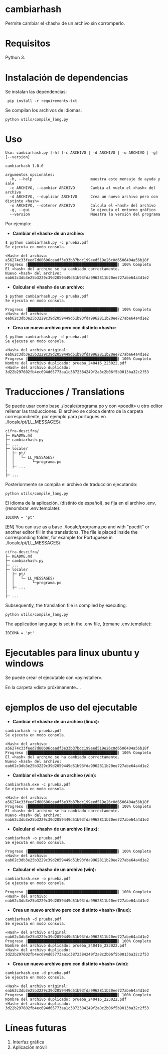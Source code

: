 # cambiarhash
Permite cambiar el «hash» de un archivo sin corromperlo.

# Requisitos
 Python 3.
 
# Instalación de dependencias
Se instalan las dependencias:
```
 pip install -r requirements.txt
 ```
Se compilan los archivos de idiomas:
```
python utils/compile_lang.py 
```
# Uso
```
Uso: cambiarhash.py [-h] [-c ARCHIVO | -d ARCHIVO | -o ARCHIVO | -g] [--version]

cambiarhash 1.0.0

argumentos opcionales:
  -h, --help                          muestra este mensaje de ayuda y sale
  -c ARCHIVO, --cambiar ARCHIVO       Cambia al vuelo el «hash» del archivo
  -d ARCHIVO, --duplicar ARCHIVO      Crea un nuevo archivo pero con distinto «hash»
  -o ARCHIVO, --obtener ARCHIVO       Calcula el «hash» del archivo
  -g, --gui                           Se ejecuta el entorno gráfico
  --version                           Muestra la versión del programa
```
Por ejemplo:

* **Cambiar el «hash» de un archivo:**
```
$ python cambiarhash.py -c prueba.pdf
Se ejecuta en modo consola. 

«Hash» del archivo: a56274c33feed7d80606ceadf3e33b37bdc199eed519e26c0d6506404a56b18f
Progreso |████████████████████████████████████████| 100% Completo
El «hash» del archivo se ha cambiado correctamente.
Nuevo «hash» del archivo: eab62c3db3e25b3229c39d2059449d51b93fda9962811b20ee727abe64a4d1e2 
```
* **Calcular el «hash» de un archivo:**
```
$ python cambiarhash.py -o prueba.pdf
Se ejecuta en modo consola. 

Progreso |████████████████████████████████████████| 100% Completo
«Hash» del archivo: eab62c3db3e25b3229c39d2059449d51b93fda9962811b20ee727abe64a4d1e2 
```
* **Crea un nuevo archivo pero con distinto «hash»:**
```
$ python cambiarhash.py -d prueba.pdf
Se ejecuta en modo consola. 

«Hash» del archivo original: eab62c3db3e25b3229c39d2059449d51b93fda9962811b20ee727abe64a4d1e2
Progreso |████████████████████████████████████████| 100% Completo
Nombre del archivo duplicado: prueba_240416_223022.pdf
«Hash» del archivo duplicado: 3d22b297602fb4ec694d65773aa1c3872384249f2a8c2b06f5b9013ba32c2f53 
```
# Traducciones / Translations
Se puede usar como base ./locale/programa.po y con «poedit» u otro editor rellenar las traducciones.  El archivo se coloca dentro de la carpeta correspondiente, por ejemplo para portugués en ./locale/pt/LL_MESSAGES/:

```
cifra-descifra/
├─ README.md
├─ cambiarhash.py
├─ ...
├─ locale/
│  ├─ pt/    
│  │   └─ LL_MESSAGES/
│  │        └─programa.po
│  ├─ ...
|
├─ ...  
```
Posteriormente se compila el archivo de traducción ejecutando:
```
python utils/compile_lang.py 
```
El idioma de la aplicación, (distinto de español), se fija en el archivo .env, (renombrar .env.template):
```
IDIOMA = 'pt'
```

[EN] You can use as a base ./locale/programa.po and with "poedit" or another editor fill in the translations.  The file is placed inside the corresponding folder, for example for Portuguese in ./locale/pt/LL_MESSAGES/:
```
cifra-descifra/
├─ README.md
├─ cambiarhash.py
├─ ...
├─ locale/
│  ├─ pt/    
│  │   └─ LL_MESSAGES/
│  │        └─programa.po
│  ├─ ...
|
├─ ...  
```
Subsequently, the translation file is compiled by executing:
```
python utils/compile_lang.py 
```
The application language is set in the .env file, (remane .env.template):
```
IDIOMA = 'pt'
```

# Ejecutables para linux ubuntu y windows
Se puede crear el ejecutable con «pyinstaller».

En la carpeta «dist» próximanente....

# ejemplos de uso del ejecutable

* **Cambiar el «hash» de un archivo (linux):**
```
cambiarhash -c prueba.pdf
Se ejecuta en modo consola. 

«Hash» del archivo: a56274c33feed7d80606ceadf3e33b37bdc199eed519e26c0d6506404a56b18f
Progreso |████████████████████████████████████████| 100% Completo
El «hash» del archivo se ha cambiado correctamente.
Nuevo «hash» del archivo: eab62c3db3e25b3229c39d2059449d51b93fda9962811b20ee727abe64a4d1e2 
```

* **Cambiar el «hash» de un archivo (win):**
```
cambiarhash.exe -c prueba.pdf
Se ejecuta en modo consola. 

«Hash» del archivo: a56274c33feed7d80606ceadf3e33b37bdc199eed519e26c0d6506404a56b18f
Progreso |████████████████████████████████████████| 100% Completo
El «hash» del archivo se ha cambiado correctamente.
Nuevo «hash» del archivo: eab62c3db3e25b3229c39d2059449d51b93fda9962811b20ee727abe64a4d1e2 
```
* **Calcular el «hash» de un archivo (linux):**
```
cambiarhash -o prueba.pdf
Se ejecuta en modo consola. 

Progreso |████████████████████████████████████████| 100% Completo
«Hash» del archivo: eab62c3db3e25b3229c39d2059449d51b93fda9962811b20ee727abe64a4d1e2 
```
* **Calcular el «hash» de un archivo (win):**
```
cambiarhash.exe -o prueba.pdf
Se ejecuta en modo consola. 

Progreso |████████████████████████████████████████| 100% Completo
«Hash» del archivo: eab62c3db3e25b3229c39d2059449d51b93fda9962811b20ee727abe64a4d1e2 
```

* **Crea un nuevo archivo pero con distinto «hash» (linux):**
```
cambiarhash -d prueba.pdf
Se ejecuta en modo consola. 

«Hash» del archivo original: eab62c3db3e25b3229c39d2059449d51b93fda9962811b20ee727abe64a4d1e2
Progreso |████████████████████████████████████████| 100% Completo
Nombre del archivo duplicado: prueba_240416_223022.pdf
«Hash» del archivo duplicado: 3d22b297602fb4ec694d65773aa1c3872384249f2a8c2b06f5b9013ba32c2f53 
```
* **Crea un nuevo archivo pero con distinto «hash» (win):**
```
cambiarhash.exe -d prueba.pdf
Se ejecuta en modo consola. 

«Hash» del archivo original: eab62c3db3e25b3229c39d2059449d51b93fda9962811b20ee727abe64a4d1e2
Progreso |████████████████████████████████████████| 100% Completo
Nombre del archivo duplicado: prueba_240416_223022.pdf
«Hash» del archivo duplicado: 3d22b297602fb4ec694d65773aa1c3872384249f2a8c2b06f5b9013ba32c2f53 
```

# Líneas futuras

1) Interfaz gráfica
2) Aplicación móvil

